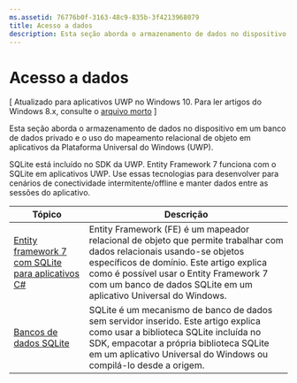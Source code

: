 ```yaml
---
ms.assetid: 76776b0f-3163-48c9-835b-3f4213968079
title: Acesso a dados
description: Esta seção aborda o armazenamento de dados no dispositivo em um banco de dados privado e o uso do mapeamento relacional de objeto em aplicativos da Plataforma Universal do Windows (UWP).
---
```

# Acesso a dados

\[ Atualizado para aplicativos UWP no Windows 10. Para ler artigos do Windows 8.x, consulte o [arquivo morto](http://go.microsoft.com/fwlink/p/?linkid=619132) \]

Esta seção aborda o armazenamento de dados no dispositivo em um banco de dados privado e o uso do mapeamento relacional de objeto em aplicativos da Plataforma Universal do Windows (UWP).

SQLite está incluído no SDK da UWP. Entity Framework 7 funciona com o SQLite em aplicativos UWP. Use essas tecnologias para desenvolver para cenários de conectividade intermitente/offline e manter dados entre as sessões do aplicativo.

| Tópico | Descrição|
|-------|------------|
| [Entity framework 7 com SQLite para aplicativos C#](entity-framework-7-with-sqlite-for-csharp-apps.md) | Entity Framework (FE) é um mapeador relacional de objeto que permite trabalhar com dados relacionais usando-se objetos específicos de domínio. Este artigo explica como é possível usar o Entity Framework 7 com um banco de dados SQLite em um aplicativo Universal do Windows. |
| [Bancos de dados SQLite](sqlite-databases.md) | SQLite é um mecanismo de banco de dados sem servidor inserido. Este artigo explica como usar a biblioteca SQLite incluída no SDK, empacotar a própria biblioteca SQLite em um aplicativo Universal do Windows ou compilá-lo desde a origem. |



<!--HONumber=Mar16_HO1-->



